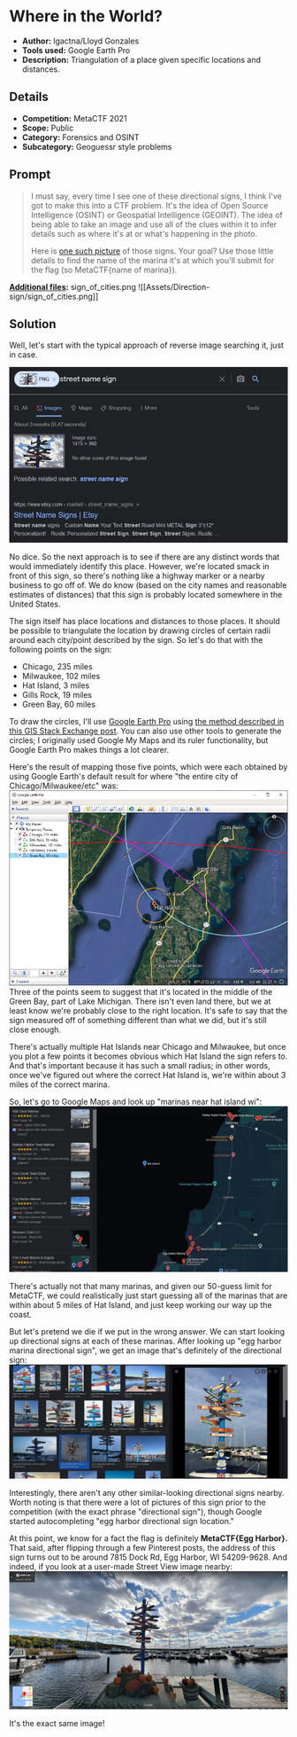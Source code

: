 # Where in the World?
- **Author:** lgactna/Lloyd Gonzales
- **Tools used:** Google Earth Pro
- **Description:** Triangulation of a place given specific locations and distances.

## Details 
- **Competition:** MetaCTF 2021
- **Scope:** Public
- **Category:** Forensics and OSINT
- **Subcategory:** Geoguessr style problems

## Prompt 
> I must say, every time I see one of these directional signs, I think I've got to make this into a CTF problem. It's the idea of Open Source Intelligence (OSINT) or Geospatial Intelligence (GEOINT). The idea of being able to take an image and use all of the clues within it to infer details such as where it's at or what's happening in the photo. 
> 
> Here is [one such picture](https://metaproblems.com/a7b51e5b1708e4eb6d1722795547b152/sign_of_cities.png) of those signs. Your goal? Use those little details to find the name of the marina it's at which you'll submit for the flag (so MetaCTF{name of marina}).

**[Additional files](Assets/Direction-sign):** sign_of_cities.png
![[Assets/Direction-sign/sign_of_cities.png]]

## Solution 
Well, let's start with the typical approach of reverse image searching it, just in case. 

![Search results](Assets/Direction-sign/screenshots/1.png)

No dice. So the next approach is to see if there are any distinct words that would immediately identify this place. However, we're located smack in front of this sign, so there's nothing like a highway marker or a nearby business to go off of. We do know (based on the city names and reasonable estimates of distances) that this sign is probably located somewhere in the United States.

The sign itself has place locations and distances to those places. It should be possible to triangulate the location by drawing circles of certain radii around each city/point described by the sign. So let's do that with the following points on the sign:
- Chicago, 235 miles
- Milwaukee, 102 miles
- Hat Island, 3 miles 
- Gills Rock, 19 miles
- Green Bay, 60 miles

To draw the circles, I'll use [Google Earth Pro](https://www.google.com/earth/versions/) using [the method described in this GIS Stack Exchange post](https://gis.stackexchange.com/questions/277844/drawing-circle-in-google-earth-around-point). You can also use other tools to generate the circles; I originally used Google My Maps and its ruler functionality, but Google Earth Pro makes things a lot clearer.

Here's the result of mapping those five points, which were each obtained by using Google Earth's default result for where "the entire city of Chicago/Milwaukee/etc" was:
![Google Earth Pro screenshot](Assets/Direction-sign/screenshots/2.png)
Three of the points seem to suggest that it's located in the middle of the Green Bay, part of Lake Michigan. There isn't even land there, but we at least know we're probably close to the right location. It's safe to say that the sign measured off of something different than what we did, but it's still close enough.

There's actually multiple Hat Islands near Chicago and Milwaukee, but once you plot a few points it becomes obvious which Hat Island the sign refers to. And that's important because it has such a small radius; in other words, once we've figured out where the correct Hat Island is, we're within about 3 miles of the correct marina.

So, let's go to Google Maps and look up "marinas near hat island wi":
![Google Maps results](Assets/Direction-sign/screenshots/3.png)

There's actually not that many marinas, and given our 50-guess limit for MetaCTF, we could realistically just start guessing all of the marinas that are within about 5 miles of Hat Island, and just keep working our way up the coast.

But let's pretend we die if we put in the wrong answer. We can start looking up directional signs at each of these marinas. After looking up "egg harbor marina directional sign", we get an image that's definitely of the directional sign:
![Egg harbor search results](Assets/Direction-sign/screenshots/4.png)

Interestingly, there aren't any other similar-looking directional signs nearby. Worth noting is that there were a lot of pictures of this sign prior to the competition (with the exact phrase "directional sign"), though Google started autocompleting "egg harbor directional sign location."

At this point, we know for a fact the flag is definitely **MetaCTF{Egg Harbor}.** That said, after flipping through a few Pinterest posts, the address of this sign turns out to be around 7815 Dock Rd, Egg Harbor, WI 54209-9628. And indeed, if you look at a user-made Street View image nearby:
![Street view image](Assets/Direction-sign/screenshots/5.png)

It's the exact same image!